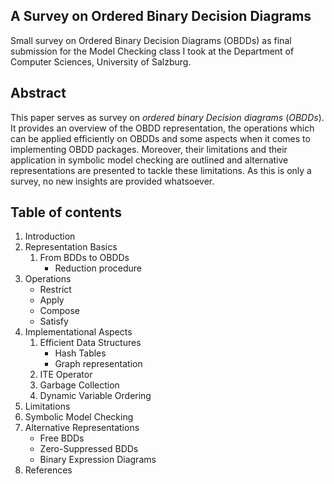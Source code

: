 ## A Survey on Ordered Binary Decision Diagrams

Small survey on Ordered Binary Decision Diagrams (OBDDs) as final submission for the Model Checking class I took at the Department of Computer Sciences, University of Salzburg.

## Abstract

This paper serves as survey on *ordered binary Decision diagrams* (*OBDDs*). It provides an overview of the OBDD representation, the operations which can be applied efficiently on OBDDs and some aspects when it comes to implementing  OBDD packages. Moreover, their limitations and their application in symbolic model checking are outlined and alternative representations are presented to tackle these limitations. As this is only a survey, no new insights are provided whatsoever.

## Table of contents

1. Introduction
2. Representation Basics
   1. From BDDs to OBDDs
      - Reduction procedure
3. Operations
      - Restrict
      - Apply
      - Compose
      - Satisfy
4. Implementational Aspects
   1. Efficient Data Structures
      - Hash Tables
      - Graph representation
   2. ITE Operator
   3. Garbage Collection
   4. Dynamic Variable Ordering
5. Limitations
6. Symbolic Model Checking
7. Alternative Representations
   - Free BDDs
   - Zero-Suppressed BDDs
   - Binary Expression Diagrams
8. References
